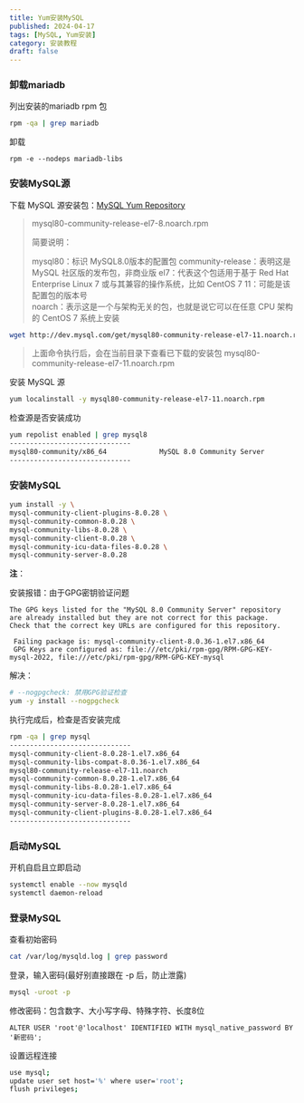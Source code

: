 ```yaml
---
title: Yum安装MySQL
published: 2024-04-17
tags: [MySQL, Yum安装]
category: 安装教程
draft: false
---
```


### 卸载mariadb

列出安装的mariadb rpm 包

```sh
rpm -qa | grep mariadb
```

卸载

```
rpm -e --nodeps mariadb-libs
```

### 安装MySQL源

下载 MySQL 源安装包：[MySQL Yum Repository](https://dev.mysql.com/downloads/repo/yum/)

> mysql80-community-release-el7-8.noarch.rpm
>
> 简要说明：
>
> mysql80：标识 MySQL8.0版本的配置包 
> community-release：表明这是 MySQL 社区版的发布包，非商业版 
> el7：代表这个包适用于基于 Red Hat Enterprise Linux 7 或与其兼容的操作系统，比如 CentOS 7 
> 11：可能是该配置包的版本号  
> noarch：表示这是一个与架构无关的包，也就是说它可以在任意 CPU 架构的 CentOS 7 系统上安装

```sh
wget http://dev.mysql.com/get/mysql80-community-release-el7-11.noarch.rpm
```

> 上面命令执行后，会在当前目录下查看已下载的安装包 mysql80-community-release-el7-11.noarch.rpm

安装 MySQL 源

```sh
yum localinstall -y mysql80-community-release-el7-11.noarch.rpm
```

检查源是否安装成功

```sh
yum repolist enabled | grep mysql8
------------------------------
mysql80-community/x86_64             MySQL 8.0 Community Server              465
------------------------------
```

### 安装MySQL

```sh
yum install -y \
mysql-community-client-plugins-8.0.28 \
mysql-community-common-8.0.28 \
mysql-community-libs-8.0.28 \
mysql-community-client-8.0.28 \
mysql-community-icu-data-files-8.0.28 \
mysql-community-server-8.0.28 
```

**注**：

安装报错：由于GPG密钥验证问题

```
The GPG keys listed for the "MySQL 8.0 Community Server" repository are already installed but they are not correct for this package.
Check that the correct key URLs are configured for this repository.

 Failing package is: mysql-community-client-8.0.36-1.el7.x86_64
 GPG Keys are configured as: file:///etc/pki/rpm-gpg/RPM-GPG-KEY-mysql-2022, file:///etc/pki/rpm-gpg/RPM-GPG-KEY-mysql
```

解决：

```sh
# --nogpgcheck: 禁用GPG验证检查
yum -y install --nogpgcheck 
```

执行完成后，检查是否安装完成

```sh
rpm -qa | grep mysql
------------------------------
mysql-community-client-8.0.28-1.el7.x86_64
mysql-community-libs-compat-8.0.36-1.el7.x86_64
mysql80-community-release-el7-11.noarch
mysql-community-common-8.0.28-1.el7.x86_64
mysql-community-libs-8.0.28-1.el7.x86_64
mysql-community-icu-data-files-8.0.28-1.el7.x86_64
mysql-community-server-8.0.28-1.el7.x86_64
mysql-community-client-plugins-8.0.28-1.el7.x86_64
------------------------------
```

### 启动MySQL

开机自启且立即启动

```sh
systemctl enable --now mysqld
systemctl daemon-reload
```

### 登录MySQL

查看初始密码

```sh
cat /var/log/mysqld.log | grep password
```

登录，输入密码(最好别直接跟在 -p 后，防止泄露)

```sh
mysql -uroot -p
```

修改密码：包含数字、大小写字母、特殊字符、长度8位

```mysql
ALTER USER 'root'@'localhost' IDENTIFIED WITH mysql_native_password BY '新密码';
```

设置远程连接

```sh
use mysql;
update user set host='%' where user='root';
flush privileges;
```


